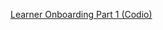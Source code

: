 [Learner Onboarding Part 1 (Codio)
](https://elite-height-60d.notion.site/Learner-Onboarding-Part-1-Codio-14f738528d8a80eeb935d11b97860bb3?pvs=4)
